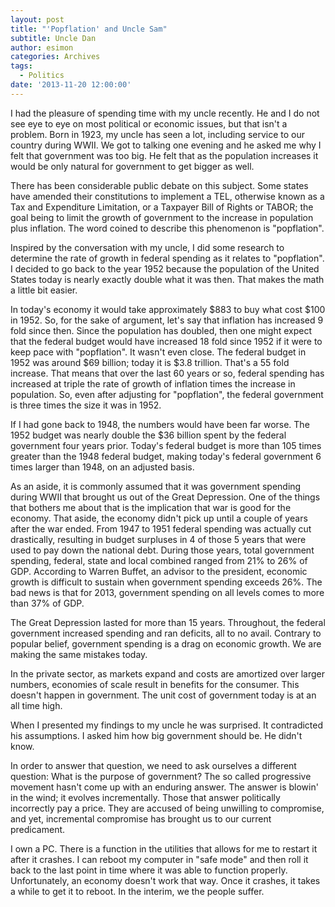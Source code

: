 ```yaml
---
layout: post
title: "'Popflation' and Uncle Sam"
subtitle: Uncle Dan
author: esimon
categories: Archives
tags:
  - Politics
date: '2013-11-20 12:00:00'
---
```

I had the pleasure of spending time with my uncle recently. He and I do not see eye to eye on most political or economic issues, but that isn't a problem. Born in 1923, my uncle has seen a lot, including service to our country during WWII. We got to talking one evening and he asked me why I felt that government was too big. He felt that as the population increases it would be only natural for government to get bigger as well. 

There has been considerable public debate on this subject. Some states have amended their constitutions to implement a TEL, otherwise known as a Tax and Expenditure Limitation, or a Taxpayer Bill of Rights or TABOR; the goal being to limit the growth of government to the increase in population plus inflation. The word coined to describe this phenomenon is "popflation". 

Inspired by the conversation with my uncle, I did some research to determine the rate of growth in federal spending as it relates to "popflation". I decided to go back to the year 1952 because the population of the United States today is nearly exactly double what it was then. That makes the math a little bit easier. 

In today's economy it would take approximately $883 to buy what cost $100 in 1952. So, for the sake of argument, let's say that inflation has increased 9 fold since then. Since the population has doubled, then one might expect that the federal budget would have increased 18 fold since 1952 if it were to keep pace with "popflation". It wasn't even close. The federal budget in 1952 was around $69 billion; today it is $3.8 trillion. That's a 55 fold increase. That means that over the last 60 years or so, federal spending has increased at triple the rate of growth of inflation times the increase in population. So, even after adjusting for "popflation", the federal government is three times the size it was in 1952. 

If I had gone back to 1948, the numbers would have been far worse. The 1952 budget was nearly double the $36 billion spent by the federal government four years prior. Today's federal budget is more than 105 times greater than the 1948 federal budget, making today's federal government 6 times larger than 1948, on an adjusted basis. 

As an aside, it is commonly assumed that it was government spending during WWII that brought us out of the Great Depression. One of the things that bothers me about that is the implication that war is good for the economy. That aside, the economy didn't pick up until a couple of years after the war ended. From 1947 to 1951 federal spending was actually cut drastically, resulting in budget surpluses in 4 of those 5 years that were used to pay down the national debt. During those years, total government spending, federal, state and local combined ranged from 21% to 26% of GDP. According to Warren Buffet, an advisor to the president, economic growth is difficult to sustain when government spending exceeds 26%. The bad news is that for 2013, government spending on all levels comes to more than 37% of GDP. 

The Great Depression lasted for more than 15 years. Throughout, the federal government increased spending and ran deficits, all to no avail. Contrary to popular belief, government spending is a drag on economic growth. We are making the same mistakes today. 

In the private sector, as markets expand and costs are amortized over larger numbers, economies of scale result in benefits for the consumer. This doesn't happen in government. The unit cost of government today is at an all time high.

When I presented my findings to my uncle he was surprised. It contradicted his assumptions. I asked him how big government should be. He didn't know. 

In order to answer that question, we need to ask ourselves a different question: What is the purpose of government? The so called progressive movement hasn't come up with an enduring answer. The answer is blowin' in the wind; it evolves incrementally. Those that answer politically incorrectly pay a price. They are accused of being unwilling to compromise, and yet, incremental compromise has brought us to our current predicament. 

I own a PC. There is a function in the utilities that allows for me to restart it after it crashes. I can reboot my computer in "safe mode" and then roll it back to the last point in time where it was able to function properly. Unfortunately, an economy doesn't work that way. Once it crashes, it takes a while to get it to reboot. In the interim, we the people suffer. 
